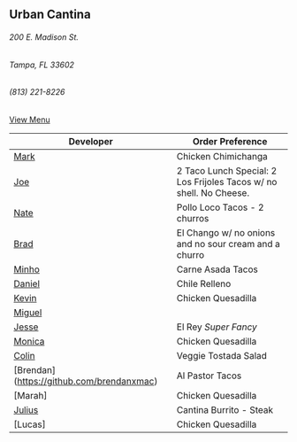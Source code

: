 ## Urban Cantina
###### 200 E. Madison St.
###### Tampa, FL 33602
###### (813) 221-8226

[View Menu](https://store7.geomerx.com/urbancantina/index.cfm?fuseaction=category&categoryID=1)



Developer     | Order Preference
--------------|---------------------
[Mark](http://github.com/mark-smithtb)              |  Chicken Chimichanga
[Joe](https://github.com/Montchat)                  | 2 Taco Lunch Special: 2 Los Frijoles Tacos w/ no shell. No Cheese.
[Nate](https://github.com/thunemn)                  | Pollo Loco Tacos - 2 churros
[Brad](https://github.com/bself)                    | El Chango w/ no onions and no sour cream and a churro
[Minho](https://github.com/minhochoi)               | Carne Asada Tacos
[Daniel](https://github.come/dtartaglia)            | Chile Relleno
[Kevin]()                                           | Chicken Quesadilla
[Miguel](https://github.com/MiguelBrito1086)        |         
[Jesse](https://github.com/jessecurry)    	        | El Rey *Super Fancy*
[Monica]()                                          | Chicken Quesadilla
[Colin](https://github.com/ColinFendrick)           | Veggie Tostada Salad
[Brendan] (https://github.com/brendanxmac)          | Al Pastor Tacos
[Marah]                                             | Chicken Quesadilla
[Julius](https://github.com/jbzozowski)             | Cantina Burrito - Steak
[Lucas]                                             | Chicken Quesadilla
